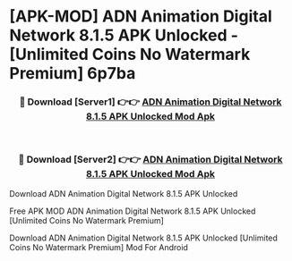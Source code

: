 # [APK-MOD] ADN Animation Digital Network 8.1.5 APK Unlocked - [Unlimited Coins No Watermark Premium] 6p7ba



<div align="center">
<h3>🔴 Download [Server1] 👉👉 <a href="https://momento.my/?title=ADN_Animation_Digital_Network_8.1.5_APK_Unlocked">ADN Animation Digital Network 8.1.5 APK Unlocked Mod Apk</a></h3><br>

<h3>🔴 Download [Server2] 👉👉 <a href="https://momento.my/?title=ADN_Animation_Digital_Network_8.1.5_APK_Unlocked">ADN Animation Digital Network 8.1.5 APK Unlocked Mod Apk</a></h3>
</div>



Download ADN Animation Digital Network 8.1.5 APK Unlocked 

Free APK MOD ADN Animation Digital Network 8.1.5 APK Unlocked [Unlimited Coins No Watermark Premium]

Download ADN Animation Digital Network 8.1.5 APK Unlocked [Unlimited Coins No Watermark Premium] Mod For Android
